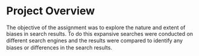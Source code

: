 # Project Overview
The objective of the assignment was to explore the nature and extent of biases in search results. To do this expansive searches were conducted on diﬀerent search engines and the results were compared to identify any biases or diﬀerences in the search results.
